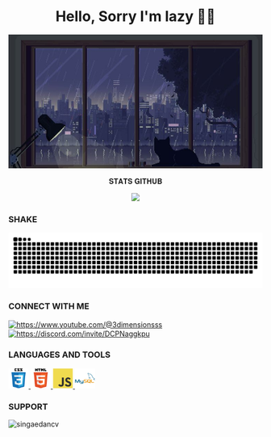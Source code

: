 <h1 align="center">Hello, Sorry I'm lazy 🙏🏻<img src="-" width="40px" alt=""><br></h1>

![logo](https://github.com/3Dimensionss/3Dimensionss/blob/main/Hu.jpg)
<p align="center">
𝐒𝐓𝐀𝐓𝐒 𝐆𝐈𝐓𝐇𝐔𝐁
</p>

<p align="center"><a href="https://github.com/3Dimensionss"><img src="https://github-readme-stats.vercel.app/api?username=3dimensionss&show_icons=true&theme=radical"></a>

  ### SHAKE 
<picture>
  <source
    media="(prefers-color-scheme: dark)"
    srcset="https://raw.githubusercontent.com/platane/snk/output/github-contribution-grid-snake-dark.svg"
  />
  <source
    media="(prefers-color-scheme: light)"
    srcset="https://raw.githubusercontent.com/platane/snk/output/github-contribution-grid-snake.svg"
  />
  <img
    alt="github contribution grid snake animation"
    src="https://raw.githubusercontent.com/platane/snk/output/github-contribution-grid-snake.svg"
  />
</picture>


### CONNECT WITH ME

<p align="left">
<a href="https://www.youtube.com/c/https://www.youtube.com/@3dimensionsss" target="blank"><img align="center" src="https://raw.githubusercontent.com/rahuldkjain/github-profile-readme-generator/master/src/images/icons/Social/youtube.svg" alt="https://www.youtube.com/@3dimensionsss" height="30" width="40" /></a>
<a href="https://discord.gg/https://discord.com/invite/DCPNaggkpu" target="blank"><img align="center" src="https://raw.githubusercontent.com/rahuldkjain/github-profile-readme-generator/master/src/images/icons/Social/discord.svg" alt="https://discord.com/invite/DCPNaggkpu" height="30" width="40" /></a>
</p>

### LANGUAGES AND TOOLS

<p align="left"> <a href="https://www.w3schools.com/css/" target="_blank" rel="noreferrer"> <img src="https://raw.githubusercontent.com/devicons/devicon/master/icons/css3/css3-original-wordmark.svg" alt="css3" width="40" height="40"/> </a> <a href="https://www.w3.org/html/" target="_blank" rel="noreferrer"> <img src="https://raw.githubusercontent.com/devicons/devicon/master/icons/html5/html5-original-wordmark.svg" alt="html5" width="40" height="40"/> </a> <a href="https://developer.mozilla.org/en-US/docs/Web/JavaScript" target="_blank" rel="noreferrer"> <img src="https://raw.githubusercontent.com/devicons/devicon/master/icons/javascript/javascript-original.svg" alt="javascript" width="40" height="40"/> </a> <a href="https://www.mysql.com/" target="_blank" rel="noreferrer"> <img src="https://raw.githubusercontent.com/devicons/devicon/master/icons/mysql/mysql-original-wordmark.svg" alt="mysql" width="40" height="40"/> </a> </p>

### SUPPORT 

<p><a href="https://www.buymeacoffee.com/singaedancv"> <img align="left" src="https://cdn.buymeacoffee.com/buttons/v2/default-yellow.png" height="50" width="210" alt="singaedancv" /></a></p><br><br>
